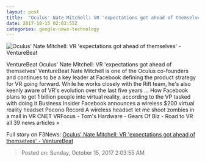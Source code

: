 ```yaml
---
layout: post
title:  "Oculus' Nate Mitchell: VR 'expectations got ahead of themselves' - VentureBeat"
date: 2017-10-15 02:03:55Z
categories: google-news-technology
---
```


![Oculus' Nate Mitchell: VR 'expectations got ahead of themselves' - VentureBeat](https://venturebeat.com/wp-content/uploads/2017/10/gap-of-disappointment-unity.jpg?fit=780%2C384&strip=all)

VentureBeat Oculus' Nate Mitchell: VR 'expectations got ahead of themselves' VentureBeat Nate Mitchell is one of the Oculus co-founders and continues to be a key leader at Facebook defining the product strategy for VR going forward. While he works closely with the Rift team, he's also keenly aware of VR's evolution over the last five years ... How Facebook plans to get 1 billion people into virtual reality, according to the VP tasked with doing it Business Insider Facebook announces a wireless $200 virtual reality headset Pocono Record A wireless headset let me shoot zombies in a mall in VR CNET VRFocus - Tom's Hardware - Gears Of Biz - Road to VR all 39 news articles »


Full story on F3News: [Oculus' Nate Mitchell: VR 'expectations got ahead of themselves' - VentureBeat](http://www.f3nws.com/n/SRDZa)

> Posted on: Sunday, October 15, 2017 2:03:55 AM

